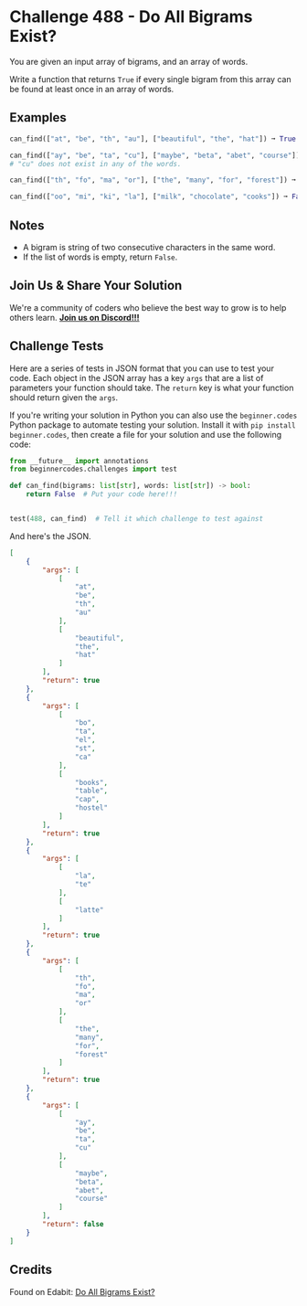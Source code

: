 # Challenge 488 - Do All Bigrams Exist?

You are given an input array of bigrams, and an array of words.

Write a function that returns `True` if every single bigram from this array can be found at least once in an array of words.

## Examples
```python
can_find(["at", "be", "th", "au"], ["beautiful", "the", "hat"]) ➞ True

can_find(["ay", "be", "ta", "cu"], ["maybe", "beta", "abet", "course"]) ➞ False
# "cu" does not exist in any of the words.

can_find(["th", "fo", "ma", "or"], ["the", "many", "for", "forest"]) ➞ True

can_find(["oo", "mi", "ki", "la"], ["milk", "chocolate", "cooks"]) ➞ False
```
## Notes

- A bigram is string of two consecutive characters in the same word.
- If the list of words is empty, return `False`.

## Join Us & Share Your Solution

We're a community of coders who believe the best way to grow is to help others learn. **[Join us on Discord!!!]("https"://discord.gg/sfHykntuGy)**

## Challenge Tests

Here are a series of tests in JSON format that you can use to test your code. Each object in the JSON array has a key `args` that are a list of parameters your function should take. The `return` key is what your function should return given the `args`. 

If you're writing your solution in Python you can also use the `beginner.codes` Python package to automate testing your solution. Install it with `pip install beginner.codes`, then create a file for your solution and use the following code:
```python
from __future__ import annotations
from beginnercodes.challenges import test

def can_find(bigrams: list[str], words: list[str]) -> bool:
    return False  # Put your code here!!!


test(488, can_find)  # Tell it which challenge to test against
```
And here's the JSON.
```json
[
    {
        "args": [
            [
                "at",
                "be",
                "th",
                "au"
            ],
            [
                "beautiful",
                "the",
                "hat"
            ]
        ],
        "return": true
    },
    {
        "args": [
            [
                "bo",
                "ta",
                "el",
                "st",
                "ca"
            ],
            [
                "books",
                "table",
                "cap",
                "hostel"
            ]
        ],
        "return": true
    },
    {
        "args": [
            [
                "la",
                "te"
            ],
            [
                "latte"
            ]
        ],
        "return": true
    },
    {
        "args": [
            [
                "th",
                "fo",
                "ma",
                "or"
            ],
            [
                "the",
                "many",
                "for",
                "forest"
            ]
        ],
        "return": true
    },
    {
        "args": [
            [
                "ay",
                "be",
                "ta",
                "cu"
            ],
            [
                "maybe",
                "beta",
                "abet",
                "course"
            ]
        ],
        "return": false
    }
]
```
## Credits

Found on Edabit: [Do All Bigrams Exist?](https://edabit.com/challenge/7QPHWACcDihT3AM6b)
